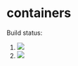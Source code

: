 # containers

Build status:

1. [![](https://github.com/nhendelman/containers/workflows/tests-fibonacci/badge.svg)](https://github.com/mikeizbicki/containers/actions?query=workflow%3Atests-fibonacci)
1. [![](https://github.com/nhendelman/containers/workflows/tests-range/badge.svg)](https://github.com/mikeizbicki/containers/actions?query=workflow%3Atests-range)
